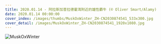 ```yaml
---
title: 2020.01.14 - 阿拉斯加普拉德霍湾附近的雄性麝牛 (© Oliver Smart/Alamy)
date: 2020.01.14 00:00:00
cover_index: /images/thumbs/MuskOxWinter_ZH-CN2030874541_533x300.jpg
cover_detail: /images/MuskOxWinter_ZH-CN2030874541_1920x1080.jpg
---
```


![MuskOxWinter](/images/MuskOxWinter_ZH-CN2030874541_1920x1080.jpg)

